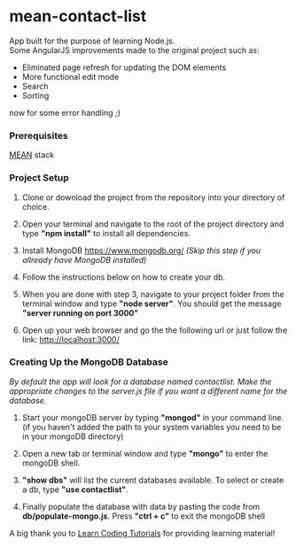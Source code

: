 # mean-contact-list
App built for the purpose of learning Node.js.  
Some AngularJS improvements made to the original project such as:  
- Eliminated page refresh for updating the DOM elements
- More functional edit mode
- Search
- Sorting

now for some error handling ;)

### Prerequisites
[MEAN][mean] stack

### Project Setup
1. Clone or download the project from the repository into your directory of choice.

2. Open your terminal and navigate to the root of the project directory and type **"npm install"** to install all dependencies.

3. Install MongoDB https://www.mongodb.org/ _(Skip this step if you allready have MongoDB installed)_

4. Follow the instructions below on how to create your db.

5. When you are done with step 3, navigate to your project folder from the terminal window and type **"node server"**. You should get the message **"server running on port 3000"**

6. Open up your web browser and go the the following url or just follow the link: [http://localhost:3000/][localhost]

### Creating Up the MongoDB Database
_By default the app will look for a database named contactlist. Make the appropriate changes to the server.js file if you want a different name for the database._

1. Start your mongoDB server by typing **"mongod"** in your command line.   
(if you haven't added the path to your system variables you need to be in your mongoDB directory)

2. Open a new tab or terminal window and type **"mongo"** to enter the mongoDB shell.

3. **"show dbs"** will list the current databases available. To select or create a db, type **"use contactlist"**.

4. Finally populate the database with data by pasting the code from **db/populate-mongo.js**. Press **"ctrl + c"** to exit the mongoDB shell
 
A big thank you to [Learn Coding Tutorials][tutorial] for providing learning material!

[mean]: http://mean.io/#!/
[localhost]: http://localhost:3000/
[tutorial]: https://www.youtube.com/channel/UC8Szh5ZJeGFBWyqKyTCVPpA
